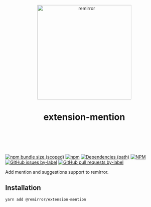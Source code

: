 <div align="center">
	<br />
	<div>
		<img width="300" src="https://cdn.jsdelivr.net/gh/ifiokjr/remirror/support/assets/logo-icon.svg" alt="remirror" />
    <h1 align="center">extension-mention</h1>
	</div>
    <br />
    <br />
    <br />
    <br />
</div>

[![npm bundle size (scoped)](https://img.shields.io/bundlephobia/minzip/@remirror/extension-mention.svg?style=for-the-badge)](https://bundlephobia.com/result?p=@remirror/extension-mention) [![npm](https://img.shields.io/npm/dm/@remirror/extension-mention.svg?style=for-the-badge&logo=npm)](https://www.npmjs.com/package/@remirror/extension-mention) [![Dependencies (path)](https://img.shields.io/david/ifiokjr/remirror.svg?logo=npm&path=@remirror%2Fextension-mention&style=for-the-badge)](https://github.com/ifiokjr/remirror/blob/master/@remirror/extension-mention/package.json) [![NPM](https://img.shields.io/npm/l/@remirror/extension-mention.svg?style=for-the-badge)](https://github.com/ifiokjr/remirror/blob/master/LICENSE) [![GitHub issues by-label](https://img.shields.io/github/issues/ifiokjr/remirror/@remirror/extension-mention.svg?label=Open%20Issues&logo=github&style=for-the-badge)](https://github.com/ifiokjr/remirror/issues?utf8=%E2%9C%93&q=is%3Aissue+is%3Aopen+sort%3Aupdated-desc+label%3A%40remirror%2Fextension-mention) [![GitHub pull requests by-label](https://img.shields.io/github/issues-pr/ifiokjr/remirror/@remirror/extension-mention.svg?label=Open%20Pull%20Requests&logo=github&style=for-the-badge)](https://github.com/ifiokjr/remirror/pulls?utf8=%E2%9C%93&q=is%3Apr+is%3Aopen+sort%3Aupdated-desc+label%3A%40remirror%2Fextension-mention)

Add mention and suggestions support to remirror.

## Installation

```bash
yarn add @remirror/extension-mention
```
